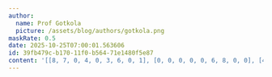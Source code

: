 ```yaml
---
author:
  name: Prof Gotkola
  picture: /assets/blog/authors/gotkola.png
maskRate: 0.5
date: 2025-10-25T07:00:01.563606
id: 39fb479c-b170-11f0-b564-71e1480f5e87
content: '[[8, 7, 0, 4, 0, 3, 6, 0, 1], [0, 0, 0, 0, 0, 6, 8, 0, 0], [4, 2, 0, 0, 0, 1, 0, 5, 9], [0, 0, 0, 1, 3, 2, 5, 7, 0], [6, 1, 3, 0, 5, 0, 0, 8, 0], [0, 5, 7, 0, 4, 8, 9, 1, 3], [0, 4, 0, 0, 0, 0, 2, 3, 0], [0, 0, 0, 2, 0, 0, 0, 0, 0], [7, 6, 2, 3, 8, 5, 0, 0, 4]]'
---
```

